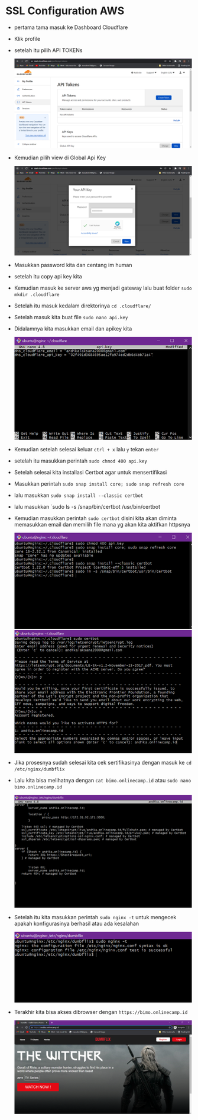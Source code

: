 # SSL Configuration AWS

 * pertama tama masuk ke Dashboard Cloudflare
 * Klik profile
 * setelah itu pilih API TOKENs

     ![gambar 1](assets/ssl1.png)

 * Kemudian pilih view di Global Api Key

     ![gambar 2](assets/ssl2.png)

 * Masukkan password kita dan centang im human
 * setelah itu copy api key kita
 * Kemudian masuk ke server aws yg menjadi gateway lalu buat folder `sudo mkdir .cloudflare`
 * Setelah itu masuk kedalam direktorinya `cd .cloudflare/`
 * Setelah masuk kita buat file `sudo nano api.key`
 * Didalamnya kita masukkan email dan apikey kita

     ![gambar 3](assets/ssl3.png)

 * Kemudian setelah selesai keluar `ctrl + x` lalu `y` tekan `enter`
 * setelah itu masukkan perintah `sudo chmod 400 api.key`
 * Setelah selesai kita installasi Certbot agar untuk mensertifikasi
 * Masukkan perintah `sudo snap install core; sudo snap refresh core`
 * lalu masukkan `sudo snap install --classic certbot`
 * lalu masukkan `sudo ls -s /snap/bin/certbot /usr/bin/certbot
 * Kemudian masukkan perintah `sudo certbot` disini kita akan diminta memasukkan email dan memilih file mana yg akan kita aktifkan httpsnya

     ![gambar 4](assets/ssl4.png)
     ![gambar 5](assets/ssl5.png)

 * Jika prosesnya sudah selesai kita cek sertifikasinya dengan masuk ke `cd /etc/nginx/dumbflix`
 * Lalu kita bisa melihatnya dengan `cat bimo.onlinecamp.id` atau `sudo nano bimo.onlinecamp.id`

     ![gambar 6](assets/ssl6.png)
 
 * Setelah itu kita masukkan perintah `sudo nginx -t` untuk mengecek apakah konfigurasinya berhasil atau ada kesalahan

     ![gambar 7](assets/ssl7.png)

 * Terakhir kita bisa akses dibrowser dengan `https://bimo.onlinecamp.id`

     ![gambar 8](assets/ssl8.png)